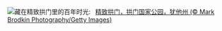![](https://www.bing.com/th?id=OHR.TheChaps_ZH-CN5966508162_UHD.jpg&w=1000)藏在精致拱门里的百年时光:&nbsp;&ensp;[精致拱门，拱门国家公园，犹他州 (© Mark Brodkin Photography/Getty Images)](https://www.bing.com/th?id=OHR.TheChaps_ZH-CN5966508162_UHD.jpg)
<br><br/>
